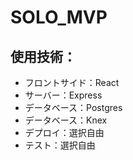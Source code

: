 # SOLO_MVP

## 使用技術：

- フロントサイド：React
- サーバー：Express
- データベース：Postgres
- データベース：Knex
- デプロイ：選択自由
- テスト：選択自由

